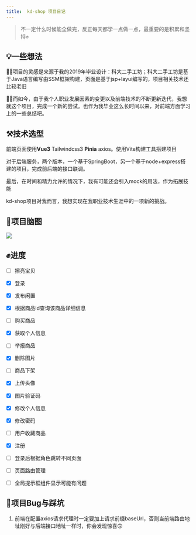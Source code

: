 ```yaml
---
title:  kd-shop 项目日记
---
```


> 不一定什么时候能全做完，反正每天都学一点做一点，最重要的是积累和坚持✊

## 💡一些想法

🙆‍♀️项目的灵感是来源于我的2019年毕业设计：科大二手工坊；科大二手工坊是基于Java语言编写由SSM框架构建，页面是基于jsp+layui编写的，项目相关技术还比较老旧

🙋‍♀️而如今，由于我个人职业发展因素的变更以及前端技术的不断更新迭代，我想就这个项目，完成一个新的尝试。也作为我毕业这么长时间以来，对前端方面学习上的一些总结吧。

## ⚒️技术选型

前端页面使用**Vue3**   Tailwindcss3  **Pinia**  axios。使用Vite构建工具搭建项目

对于后端服务，两个版本，一个基于SpringBoot，另一个基于node+express搭建的项目，完成前后端的接口联调。

最后，在时间和精力允许的情况下，我有可能还会引入mock的用法，作为拓展技能

kd-shop项目对我而言，我想实现在我职业技术生涯中的一项新的挑战。

## 🧠项目脑图
![](https://bunalien.oss-cn-beijing.aliyuncs.com/images/kd-shop.png)


## ✊进度

- [ ] 擦亮宝贝

- [x] 登录

- [x] 发布闲置

- [x] 根据商品id查询该商品详细信息

- [ ] 购买商品

- [x] 获取个人信息

- [ ] 举报商品

- [x] 删除图片

- [ ] 商品下架

- [x] 上传头像

- [x] 图片验证码

- [x] 修改个人信息

- [x] 修改密码

- [ ] 用户收藏商品

- [x] 注册

- [ ] 登录后根据角色跳转不同页面

- [ ] 页面路由管理

- [ ] 全局提示框组件显示可能有问题


## 🐞项目Bug与踩坑

1. 前端在配置axios请求代理时一定要加上请求前缀baseUrl，否则当前端路由地址刚好与后端接口地址一样时，你会发现惊喜🙃
